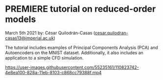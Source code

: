 # PREMIERE tutorial on reduced-order models
March 5th 2021
by: César Quilodrán-Casas (cesar.quilodran-casas13@imperial.ac.uk)

The tutorial includes examples of Principal Components Analysis (PCA) and Autoencoders on the MNIST dataset. Additionally, it also includes an application to a simple CFD simulation.

https://user-images.githubusercontent.com/55235161/110823742-4e8ea100-828a-11eb-8103-c868cc79388f.mp4
